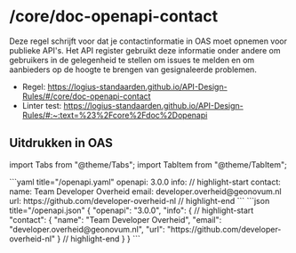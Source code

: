 # /core/doc-openapi-contact

Deze regel schrijft voor dat je contactinformatie in OAS moet opnemen voor publieke API's. Het API register gebruikt deze informatie onder andere om gebruikers in de gelegenheid te stellen om issues te melden en om aanbieders op de hoogte te brengen van gesignaleerde problemen.

- Regel: https://logius-standaarden.github.io/API-Design-Rules/#/core/doc-openapi-contact
- Linter test: https://logius-standaarden.github.io/API-Design-Rules/#:~:text=%23%2Fcore%2Fdoc%2Dopenapi

## Uitdrukken in OAS

import Tabs from "@theme/Tabs";
import TabItem from "@theme/TabItem";

<Tabs>
  <TabItem value="yaml" label="YAML">
  ```yaml title="/openapi.yaml"
  openapi: 3.0.0
  info:
    // highlight-start
    contact:
      name: Team Developer Overheid
      email: developer.overheid@geonovum.nl
      url: https://github.com/developer-overheid-nl
    // highlight-end
  ```
  </TabItem>
  <TabItem value="json" label="JSON">
  ```json title="/openapi.json"
  {
    "openapi": "3.0.0",
    "info": {
      // highlight-start
      "contact": {
        "name": "Team Developer Overheid",
        "email": "developer.overheid@geonovum.nl",
        "url": "https://github.com/developer-overheid-nl"
      }
      // highlight-end
    }
  }
  ```
  </TabItem>
</Tabs>
